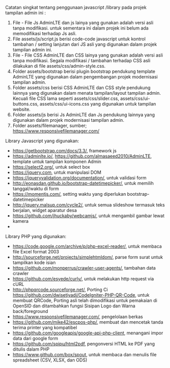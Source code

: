 Catatan singkat tentang penggunaan javascript /library pada projek tampilan admin ini :

1. File - File Js AdminLTE  dan js lainya yang gunakan adalah versi asli tanpa modifikasi. untuk sementara ini dalam projek ini belum ada memodifikasi terhadap Js asli.
2. File assets/js/script.js berisi code-code javascript untuk kontrol tambahan / setting lanjutan dari JS asli yang digunakan dalam projek tampilan admin ini.
3. File - File CSS AdminLTE  dan CSS lainya yang gunakan adalah versi asli tanpa modifikasi. Segala modifikasi / tambahan terhadap CSS asli dilakukan di file assets/css/admin-style.css.
4. Folder assets/bootstrap berisi plugin bootstrap pendukung template AdminLTE yang digunakan dalam pengembangan projek modernisasi tampilan admin.
6. Folder assets/css berisi CSS AdminLTE dan CSS style pendukung lainnya yang digunakan dalam menata tampilan/layout tampilan admin. Kecuali file CSS lama seperti assets/css/slider.css, assets/css/ui-buttons.css, assets/css/ui-icons.css yang digunakan untuk tampilan website.
7. Folder assets/js berisi Js AdminLTE dan Js pendukung lainnya yang digunakan dalam projek modernisasi tampilan admin.
8. Folder assets/filemanager, sumber; https://www.responsivefilemanager.com/

Library Javascript yang digunakan:

- https://getbootstrap.com/docs/3.3/, framework js
- https://adminlte.io/, https://github.com/almasaeed2010/AdminLTE, template untuk tampilan komponen Admin
- https://select2.org/, untuk select box
- https://jquery.com, untuk manipulasi DOM
- https://jqueryvalidation.org/documentation/, untuk validasi form
- http://eonasdan.github.io/bootstrap-datetimepicker/, untuk memilih tanggal/waktu di form
- https://momentjs.com/, setting waktu yang diperlukan bootstrap-datetimepicker
- http://jquery.malsup.com/cycle2/, untuk semua slideshow termasuk teks berjalan, widget aparatur desa
- https://github.com/jhuckaby/webcamjs/, untuk mengambil gambar lewat kamera
- 

Library PHP yang digunakan:

- https://code.google.com/archive/p/php-excel-reader/, untuk membaca file Excel format 2003
- http://sourceforge.net/projects/simplehtmldom/, parse form surat untuk tampilkan kode isian
- https://github.com/monperrus/crawler-user-agents/, tambahan data crawler
- https://github.com/esyede/curly/, untuk melakukan http request via cURL
- http://phpqrcode.sourceforge.net/, Porting Ci https://github.com/dwisetiyadi/CodeIgniter-PHP-QR-Code, untuk membuat QRCode, Porting asli telah dimodifikasi untuk pemakaian di OpenSID dan ditambahkan fungsi Sisipan Logo dan Warna back/foreground
- https://www.responsivefilemanager.com/, pengelolaan berkas
- https://github.com/mike42/escpos-php/, membuat dan mencetak tanda terima printer yang kompatibel
- https://github.com/googleapis/google-api-php-client, menangani impor data dari google form
- https://github.com/spipu/html2pdf, pengonversi HTML ke PDF yang ditulis dalam PHP
- https://www.github.com/box/spout, untuk membaca dan menulis file spreadsheet (CSV, XLSX, dan ODS)

